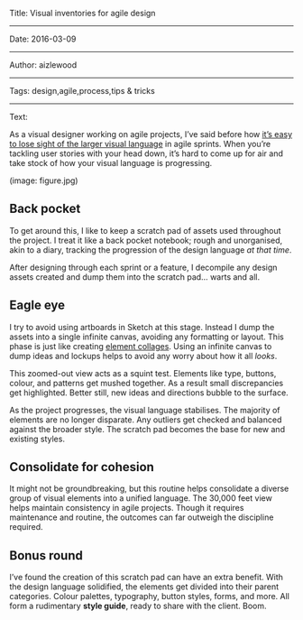 Title: Visual inventories for agile design

----

Date: 2016-03-09

----

Author: aizlewood

----

Tags: design,agile,process,tips & tricks

----

Text: 

As a visual designer working on agile projects, I’ve said before how [it’s easy to lose sight of the larger visual language](jonaizlewood.com/articles/when-agile-s-not-creative) in agile sprints. When you’re tackling user stories with your head down, it’s hard to come up for air and take stock of how your visual language is progressing. 

(image: figure.jpg)

## Back pocket
To get around this, I like to keep a scratch pad of assets used throughout the project. I treat it like a back pocket notebook; rough and unorganised, akin to a diary, tracking the progression of the design language _at that time_.

After designing through each sprint or a feature, I decompile any design assets created and dump them into the scratch pad… warts and all.

## Eagle eye
I try to avoid using artboards in Sketch at this stage. Instead I dump the assets into a single infinite canvas, avoiding any formatting or layout. This phase is just like creating [element collages](https://www.google.co.uk/url?sa=t&rct=j&q=&esrc=s&source=web&cd=7&ved=0ahUKEwi-7qeCsLTLAhUGVxoKHSKYC6gQFgg0MAY&url=http%3A%2F%2Fclearleft.com%2Fthinks%2Fvisualdesignexplorations%2F&usg=AFQjCNEhFCFAVGg12AuHx8vZCJ-w_L_INQ).  Using an infinite canvas to dump ideas and lockups helps to avoid any worry about how it all _looks_.

This zoomed-out view acts as a squint test. Elements like type, buttons, colour, and patterns get mushed together.  As a result small discrepancies get highlighted. Better still, new ideas and directions bubble to the surface.

As the project progresses, the visual language stabilises. The majority of elements are no longer disparate. Any outliers get checked and balanced against the broader style. The scratch pad becomes the base for new and existing styles.

## Consolidate for cohesion
It might not be groundbreaking, but this routine helps consolidate a diverse group of visual elements into a unified language. The 30,000 feet view helps maintain consistency in agile projects. Though it requires maintenance and routine, the outcomes can far outweigh the discipline required.

## Bonus round
I’ve found the creation of this scratch pad can have an extra benefit.  With the design language solidified, the elements get divided into their parent categories. Colour palettes, typography, button styles, forms, and more. All form a rudimentary **style guide**, ready to share with the client. Boom.